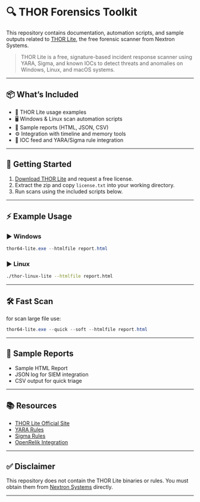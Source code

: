 # 🔍 THOR Forensics Toolkit

This repository contains documentation, automation scripts, and sample outputs related to [THOR Lite](https://www.nextron-systems.com/thor-lite/), the free forensic scanner from Nextron Systems.

> THOR Lite is a free, signature-based incident response scanner using YARA, Sigma, and known IOCs to detect threats and anomalies on Windows, Linux, and macOS systems.

---

## 📦 What’s Included

- 🧰 THOR Lite usage examples
- 🖥️ Windows & Linux scan automation scripts
- 📄 Sample reports (HTML, JSON, CSV)
- ⚙️ Integration with timeline and memory tools
- 📑 IOC feed and YARA/Sigma rule integration

---

## 🚀 Getting Started

1. [Download THOR Lite](https://www.nextron-systems.com/thor-lite/) and request a free license.
2. Extract the zip and copy `license.txt` into your working directory.
3. Run scans using the included scripts below.

---

## ⚡ Example Usage

### ▶️ Windows
```powershell
thor64-lite.exe --htmlfile report.html
```

### ▶️ Linux
```bash
./thor-linux-lite --htmlfile report.html
```

---

## 🛠 Fast Scan

for scan large file use:

```powershell
thor64-lite.exe --quick --soft --htmlfile report.html
```

---

## 📄 Sample Reports

- Sample HTML Report
- JSON log for SIEM integration
- CSV output for quick triage

---

## 📚 Resources

- [THOR Lite Official Site](https://www.nextron-systems.com/thor-lite/)
- [YARA Rules](https://yara.readthedocs.io/)
- [Sigma Rules](https://github.com/SigmaHQ/sigma)
- [OpenRelik Integration](https://github.com/openrelik)

---

## ✅ Disclaimer

This repository does not contain the THOR Lite binaries or rules. You must obtain them from [Nextron Systems](https://www.nextron-systems.com/thor-lite/) directly.

---

